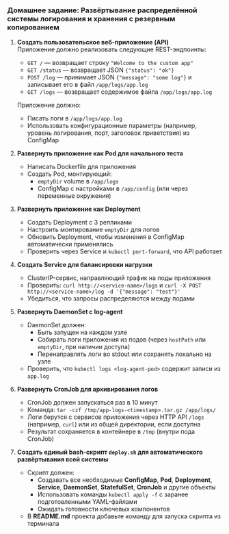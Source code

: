 ### **Домашнее задание: Развёртывание распределённой системы логирования и хранения с резервным копированием**

1. **Создать пользовательское веб-приложение (API)**  
   Приложение должно реализовать следующие REST-эндпоинты:
   - `GET /` — возвращает строку `"Welcome to the custom app"`
   - `GET /status` — возвращает JSON `{"status": "ok"}`
   - `POST /log` — принимает JSON `{"message": "some log"}` и записывает его в файл `/app/logs/app.log`
   - `GET /logs` — возвращает содержимое файла `/app/logs/app.log`

   Приложение должно:
   - Писать логи в `/app/logs/app.log`
   - Использовать конфигурационные параметры (например, уровень логирования, порт, заголовок приветствия) из ConfigMap

2. **Развернуть приложение как Pod для начального теста**
   - Написать Dockerfile для приложения
   - Создать Pod, монтирующий:
      - `emptyDir` volume в `/app/logs`
      - ConfigMap с настройками в `/app/config` (или через переменные окружения)

3. **Развернуть приложение как Deployment**
   - Создать Deployment с 3 репликами
   - Настроить монтирование `emptyDir` для логов
   - Обновить Deployment, чтобы изменения в ConfigMap автоматически применялись
   - Проверить через Service и `kubectl port-forward`, что API работает

4. **Создать Service для балансировки нагрузки**
   - ClusterIP-сервис, направляющий трафик на поды приложения
   - Проверить: `curl http://<service-name>/logs` и `curl -X POST http://<service-name>/log -d '{"message": "test"}'`
   - Убедиться, что запросы распределяются между подами

5. **Развернуть DaemonSet с log-agent**
   - DaemonSet должен:
      - Быть запущен на каждом узле
      - Собирать логи приложения из подов (через `hostPath` или `emptyDir`, при наличии доступа)
      - Перенаправлять логи во stdout или сохранять локально на узле
   - Проверить, что `kubectl logs <log-agent-pod>` содержит записи из `app.log`

6. **Развернуть CronJob для архивирования логов**
   - CronJob должен запускаться раз в 10 минут
   - Команда: `tar -czf /tmp/app-logs-<timestamp>.tar.gz /app/logs/`
   - Логи берутся с сервисов приложения через HTTP API `/logs` (например, `curl`) или из общей директории, если доступна
   - Результат сохраняется в контейнере в `/tmp` (внутри пода CronJob)

7. **Создать единый bash-скрипт `deploy.sh` для автоматического развёртывания всей системы**
   - Скрипт должен:
      - Создавать все необходимые **ConfigMap**, **Pod**, **Deployment**, **Service**, **DaemonSet**, **StatefulSet**, **CronJob** и другие объекты
      - Использовать команды `kubectl apply -f` с заранее подготовленными YAML-файлами
      - Ожидать готовности ключевых компонентов
   - В **README.md** проекта добавьте команду для запуска скрипта из терминала
